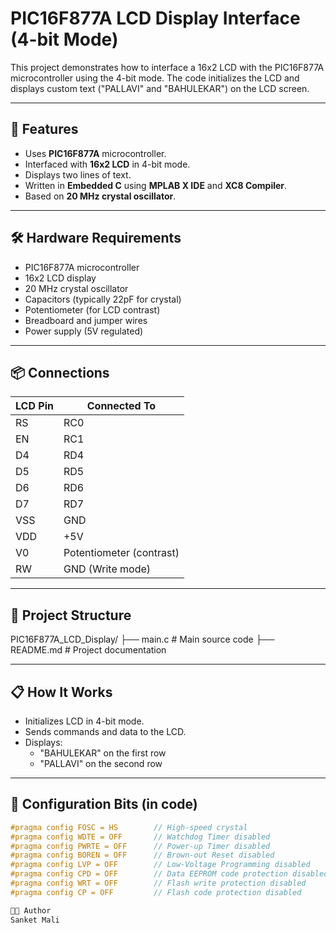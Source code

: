 # PIC16F877A LCD Display Interface (4-bit Mode)

This project demonstrates how to interface a 16x2 LCD with the PIC16F877A microcontroller using the 4-bit mode. The code initializes the LCD and displays custom text ("PALLAVI" and "BAHULEKAR") on the LCD screen.

---

## 🧠 Features

- Uses **PIC16F877A** microcontroller.
- Interfaced with **16x2 LCD** in 4-bit mode.
- Displays two lines of text.
- Written in **Embedded C** using **MPLAB X IDE** and **XC8 Compiler**.
- Based on **20 MHz crystal oscillator**.

---

## 🛠️ Hardware Requirements

- PIC16F877A microcontroller  
- 16x2 LCD display  
- 20 MHz crystal oscillator  
- Capacitors (typically 22pF for crystal)  
- Potentiometer (for LCD contrast)  
- Breadboard and jumper wires  
- Power supply (5V regulated)

---

## 📦 Connections

| LCD Pin | Connected To |
|---------|--------------|
| RS      | RC0          |
| EN      | RC1          |
| D4      | RD4          |
| D5      | RD5          |
| D6      | RD6          |
| D7      | RD7          |
| VSS     | GND          |
| VDD     | +5V          |
| V0      | Potentiometer (contrast) |
| RW      | GND (Write mode) |

---

## 📂 Project Structure

PIC16F877A_LCD_Display/
├── main.c # Main source code
├── README.md # Project documentation


---

## 📋 How It Works

- Initializes LCD in 4-bit mode.
- Sends commands and data to the LCD.
- Displays:
  - "BAHULEKAR" on the first row
  - "PALLAVI" on the second row

---

## 🔧 Configuration Bits (in code)

```c
#pragma config FOSC = HS        // High-speed crystal
#pragma config WDTE = OFF       // Watchdog Timer disabled
#pragma config PWRTE = OFF      // Power-up Timer disabled
#pragma config BOREN = OFF      // Brown-out Reset disabled
#pragma config LVP = OFF        // Low-Voltage Programming disabled
#pragma config CPD = OFF        // Data EEPROM code protection disabled
#pragma config WRT = OFF        // Flash write protection disabled
#pragma config CP = OFF         // Flash code protection disabled

🧑‍💻 Author
Sanket Mali